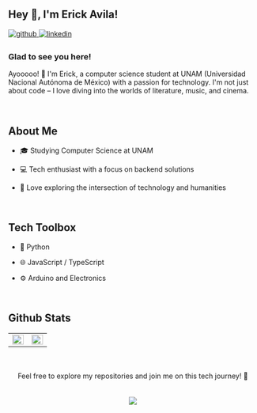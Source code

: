 ## Hey 👋, I'm Erick Avila!


<a href="https://github.com/ErickAvilaB" target="_blank">
<img src=https://img.shields.io/badge/github-%2324292e.svg?&style=for-the-badge&logo=github&logoColor=white alt=github style="margin-bottom: 5px;" />
</a>
<a href="https://linkedin.com/in/erickavilab" target="_blank">
<img src=https://img.shields.io/badge/linkedin-%231E77B5.svg?&style=for-the-badge&logo=linkedin&logoColor=white alt=linkedin style="margin-bottom: 5px;" />
</a>




### Glad to see you here!
Ayooooo! 🐶 I'm Erick, a computer science student at UNAM (Universidad Nacional Autónoma de México) with a passion for technology. I'm not just about code – I love diving into the worlds of literature, music, and cinema.


<br/>


## About Me
- 🎓 Studying Computer Science at UNAM


- 💻 Tech enthusiast with a focus on backend solutions


- 🧠 Love exploring the intersection of technology and humanities


<br/>


## Tech Toolbox
- 🐍 Python


- 🌐 JavaScript / TypeScript


- ⚙️ Arduino and Electronics


<br/>


## Github Stats
<table><tr><td valign="top" width="50%">

<img src="https://github-readme-stats.vercel.app/api?username=ErickAvilaB&theme=dark&show_icons=true&count_private=true&hide_border=true" align="left" style="width: 100%" />

</td><td valign="top" width="50%">

<img src="https://github-readme-stats.vercel.app/api/top-langs/?username=ErickAvilaB&theme=dark&hide_border=true&layout=compact" align="left" style="width: 100%" />

</td></tr></table>

<br/>
<br/>

<div align="center">Feel free to explore my repositories and join me on this tech journey! 🚀</div>


<br/>
<br/>

<div align="center">
<img src="https://komarev.com/ghpvc/?username=ErickAvilaB&&style=flat-square&color=blueviolet" align="center" />
</div>

<br />

